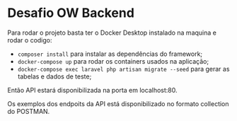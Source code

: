 # Desafio OW Backend

Para rodar o projeto basta ter o Docker Desktop instalado na maquina e rodar o codigo:
- ```composer install``` para instalar as dependências do framework;
- ```docker-compose up``` para rodar os containers usados na aplicação;
- ```docker-compose exec laravel php artisan migrate --seed``` para gerar as tabelas e dados de teste;

Então API estará disponibilizada na porta em localhost:80.

Os exemplos dos endpoits da API está disponibilizado no formato collection do POSTMAN.
